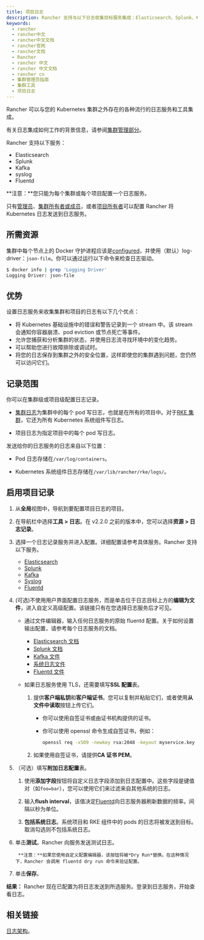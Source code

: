 ```yaml
---
title: 项目日志
description: Rancher 支持与以下日志收集目标服务集成：Elasticsearch、Splunk、Kafka、Syslog、Fluentd。日志服务提供了以下功能：捕获并分析集群的状态、在您的环境中分析趋势，寻找集群变化的规律、将日志保存到集群外的安全位置、随时了解容器崩溃，Pod 驱逐或节点死亡等事件、更轻松地调试和排除故障。
keywords:
  - rancher
  - rancher中文
  - rancher中文文档
  - rancher官网
  - rancher文档
  - Rancher
  - rancher 中文
  - rancher 中文文档
  - rancher cn
  - 集群管理员指南
  - 集群工具
  - 项目日志
---
```


Rancher 可以与您的 Kubernetes 集群之外存在的各种流行的日志服务和工具集成。

有关日志集成如何工作的背景信息，请参阅[集群管理部分](/docs/rancher2/logging/2.0.x-2.4.x/cluster-logging/_index)。

Rancher 支持以下服务：

- Elasticsearch
- Splunk
- Kafka
- syslog
- Fluentd

**注意：**您只能为每个集群或每个项目配置一个日志服务。

只有[管理员](/docs/rancher2/admin-settings/rbac/global-permissions/_index)、[集群所有者或成员](/docs/rancher2/admin-settings/rbac/cluster-project-roles/_index)，或者[项目所有者](/docs/rancher2/admin-settings/rbac/cluster-project-roles/_index)可以配置 Rancher 将 Kubernetes 日志发送到日志服务。

## 所需资源

集群中每个节点上的 Docker 守护进程应该是[configured](https://docs.docker.com/config/containers/logging/configure/)，并使用（默认）log-driver：`json-file`。你可以通过运行以下命令来检查日志驱动。

```bash
$ docker info | grep 'Logging Driver'
Logging Driver: json-file
```

## 优势

设置日志服务来收集集群和项目的日志有以下几个优点：

- 将 Kubernetes 基础设施中的错误和警告记录到一个 stream 中。该 stream 会通知你容器崩溃、pod eviction 或节点死亡等事件。
- 允许您捕获和分析集群的状态，并使用日志流寻找环境中的变化趋势。
- 可以帮助您进行故障排除或调试时。
- 将您的日志保存到集群之外的安全位置，这样即使您的集群遇到问题，您仍然可以访问它们。

## 记录范围

你可以在集群级或项目级配置日志记录。

- [集群日志](/docs/rancher2/cluster-admin/tools/_index)为集群中的每个 pod 写日志，也就是在所有的项目中。对于[RKE 集群](/docs/rancher2/cluster-provisioning/rke-clusters/_index)，它还为所有 Kubernetes 系统组件写日志。

- 项目日志为指定项目中的每个 pod 写日志。

发送给你的日志服务的日志来自以下位置：

- Pod 日志存储在`/var/log/containers`。

- Kubernetes 系统组件日志存储在`/var/lib/rancher/rke/logs/`。

## 启用项目记录

1.  从**全局**视图中，导航到要配置项目日志的项目。

1.  在导航栏中选择**工具 > 日志**。在 v2.2.0 之前的版本中，您可以选择**资源 > 日志记录**。

1.  选择一个日志记录服务并进入配置。详细配置请参考具体服务。Rancher 支持以下服务。

    - [Elasticsearch](/docs/rancher2/logging/2.0.x-2.4.x/cluster-logging/elasticsearch/_index)
    - [Splunk](/docs/rancher2/logging/2.0.x-2.4.x/cluster-logging/splunk/_index)
    - [Kafka](/docs/rancher2/logging/2.0.x-2.4.x/cluster-logging/kafka/_index)
    - [Syslog](/docs/rancher2/logging/2.0.x-2.4.x/cluster-logging/syslog/_index)
    - [Fluentd](/docs/rancher2/logging/2.0.x-2.4.x/cluster-logging/fluentd/_index)

1.  (可选)不使用用户界面配置日志服务，而是单击位于日志目标上方的**编辑为文件**，进入自定义高级配置。该链接只有在您选择日志服务后才可见。

    - 通过文件编辑器，输入任何日志服务的原始 fluentd 配置。关于如何设置输出配置，请参考每个日志服务的文档。

      - [Elasticsearch 文档](https://github.com/uken/fluent-plugin-elasticsearch)
      - [Splunk 文档](https://github.com/fluent/fluent-plugin-splunk)
      - [Kafka 文件](https://github.com/fluent/fluent-plugin-kafka)
      - [系统日志文件](https://github.com/dlackty/fluent-plugin-remote_syslog)
      - [Fluentd 文件](https://docs.fluentd.org/v1.0/articles/out_forward)

    - 如果日志服务使用 TLS，还需要填写**SSL 配置**表。

      1. 提供**客户端私钥**和**客户端证书**。您可以复制并粘贴它们，或者使用**从文件中读取**按钮上传它们。

         - 你可以使用自签证书或由证书机构提供的证书。

         - 你可以使用 openssl 命令生成自签证书，例如：

           ```bash
           openssl req -x509 -newkey rsa:2048 -keyout myservice.key -out myservice.cert -days 365 -nodes -subj "/CN=myservice.example.com"
           ```

      2. 如果使用自签证书，请提供**CA 证书 PEM**。

1.  （可选）填写**附加日志配置**表。

    1. 使用**添加字段**按钮将自定义日志字段添加到日志配置中。这些字段是键值对（如`foo=bar`），您可以使用它们来过滤来自其他系统的日志。

    1. 输入**flush interval**，该值决定[Fluentd](https://www.fluentd.org/)向日志服务器刷新数据的频率。间隔以秒为单位。

    1. **包括系统日志**。系统项目和 RKE 组件中的 pods 的日志将被发送到目标。取消勾选则不包括系统日志。

1.  单击**测试**。Rancher 向服务发送测试日志。

         **注意：**如果您使用自定义配置编辑器，该按钮将被*Dry Run*替换。在这种情况下，Rancher 会调用 fluentd dry run 命令来验证配置。

1.  单击**保存**。

**结果：** Rancher 现在已配置为将日志发送到所选服务。登录到日志服务，开始查看日志。

## 相关链接

[日志架构](https://kubernetes.io/docs/concepts/cluster-administration/logging/)。

